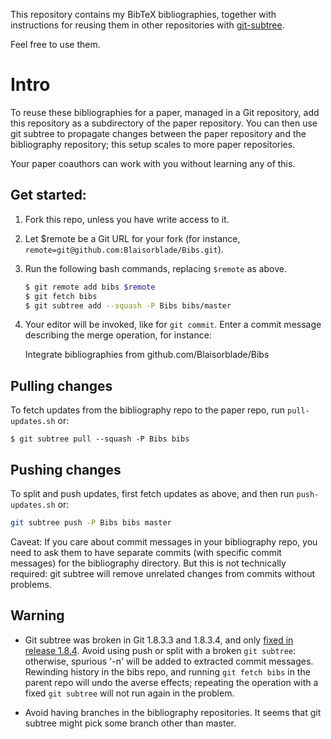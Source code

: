 This repository contains my BibTeX bibliographies, together with instructions for
reusing them in other repositories with [git-subtree][Subtree].

Feel free to use them.

# Intro

To reuse these bibliographies for a paper, managed in a Git repository, add
this repository as a subdirectory of the paper repository. You can then use git
subtree to propagate changes between the paper repository and the bibliography
repository; this setup scales to more paper repositories.

Your paper coauthors can work with you without learning any of this.

## Get started:

1. Fork this repo, unless you have write access to it.
2. Let $remote be a Git URL for your fork (for instance, `remote=git@github.com:Blaisorblade/Bibs.git`).
3. Run the following bash commands, replacing `$remote` as above.

    ```bash
    $ git remote add bibs $remote
    $ git fetch bibs
    $ git subtree add --squash -P Bibs bibs/master
    ```

4. Your editor will be invoked, like for `git commit`. Enter a commit message
   describing the merge operation, for instance:

   Integrate bibliographies from github.com/Blaisorblade/Bibs

## Pulling changes
To fetch updates from the bibliography repo to the paper repo, run
`pull-updates.sh` or:

```
$ git subtree pull --squash -P Bibs bibs
```

## Pushing changes
To split and push updates, first fetch updates as above, and then run
`push-updates.sh` or:

```bash
git subtree push -P Bibs bibs master
```

Caveat: If you care about commit messages in your bibliography repo, you need to
ask them to have separate commits (with specific commit messages) for the
bibliography directory. But this is not technically required: git subtree will
remove unrelated changes from commits without problems.

## Warning

* Git subtree was broken in Git 1.8.3.3 and 1.8.3.4, and only [fixed in release 1.8.4][Regression].
  Avoid using push or split with a broken `git subtree`: otherwise, spurious '-n' will be added to extracted commit
  messages. Rewinding history in the bibs repo, and running `git fetch bibs` in the parent repo will undo the averse effects; repeating the operation with a fixed `git subtree` will not run again in the problem.

* Avoid having branches in the bibliography repositories. It seems that git
  subtree might pick some branch other than master.

[Regression]: http://stackoverflow.com/a/17891139/53974
[Subtree]: https://github.com/apenwarr/git-subtree
